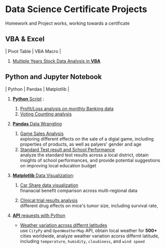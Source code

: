 # Data Science Certificate Projects
Homework and Project works, working towards a certificate  

## VBA & Excel
| Pivot Table | VBA Macro |
1. [Multiple Years Stock Data Analysis in **VBA**](https://github.com/EstellaYu/Data_Science_Certificate_Projects/tree/master/VBA_Multiple_Year_Stock_Data_Analysis)

## Python and Jupyter Notebook
| Python | Pandas | Matplotlib | 
1. [**Python** Script](https://github.com/EstellaYu/Data_Science_Certificate_Projects/tree/master/Python_Challenge) :  
    1) [Profit/Loss analysis on monthly Banking data](https://github.com/EstellaYu/Data_Science_Certificate_Projects/tree/master/Python_Challenge/PyBank)
    2) [Voting Counting analysis](https://github.com/EstellaYu/Data_Science_Certificate_Projects/tree/master/Python_Challenge/PyPoll)  
    
    
  
2. [**Pandas** Data Wrangling](https://github.com/EstellaYu/Data_Science_Certificate_Projects/tree/master/Pandas_Data_Wrangling)
    1)  [Game Sales Analysis](https://github.com/EstellaYu/Data_Science_Certificate_Projects/tree/master/Pandas_Data_Wrangling/Game_Sale_Analysis)  
      exploring different effects on the sale of a digial game, including properties of products, as well as palyers' gender and age
    2)  [Standard Test result and School Performance](https://github.com/EstellaYu/Data_Science_Certificate_Projects/tree/master/Pandas_Data_Wrangling/School_Analysis)  
    analyze the standard test results across a local district, obtain insights of school performances, and provide potential suggestions on improving local education budget


3. [**Matplotlib** Data Visualization](https://github.com/EstellaYu/Data_Science_Certificate_Projects/tree/master/Matplotlib_Visualization): 
    1)  [Car Share data visualization](https://github.com/EstellaYu/Data_Science_Certificate_Projects/tree/master/Matplotlib_Visualization/Pyber)  
    finanacial benefit comparison across multi-regional data
    
    2)  [Clinical trial results analysis](https://github.com/EstellaYu/Data_Science_Certificate_Projects/tree/master/Matplotlib_Visualization/Pymaceuticals)  
    different drug effects on mice's tumor size, including survival rate, 
    
    
4. [**API** requests with Python](https://github.com/EstellaYu/Data_Science_Certificate_Projects/tree/master/Python_API)
    * [Weather variation across differnt latitudes](https://github.com/EstellaYu/Data_Science_Certificate_Projects/tree/master/Python_API)  
    use `CityPy` and `OpenWeatherMap` API, obtain local weather for **500+** cities worldwide, analyze weather variation acorss differnt latitude, including `temperature`, `humidity`, `cloudiness`, and `wind speed`

